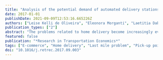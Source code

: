 ```yaml
---
title: "Analysis of the potential demand of automated delivery stations for e-commerce deliveries in Belo Horizonte, Brazil"
date: 2017-01-01
publishDate: 2021-09-09T12:53:16.665226Z
authors: ["Leise Kelli de Oliveira", "Eleonora Morganti", "Laetitia Dablanc", "Renata Lúcia Magalhães de Oliveira"]
publication_types: ["2"]
abstract: "The problems related to home delivery become increasingly evident with the growth of electronic commerce. Automatic delivery stations represent a solution to reduce mislaid deliveries and consolidate parcels drop-off, minimizing the kilometers travelled, and the costs of urban goods distribution. In order to better understand online shoppers' attitudes towards new delivery services, we analyze the potential demand of automatic delivery stations (lockers) in the city of Belo Horizonte, Brazil. For this purpose, we develop a survey according to stated preference and revealed preference methods, and we assess potential users considering two deliveries services: home delivery and automated delivery stations. The results indicate that, although home delivery is the preferred option, automatic delivery stations score high potential demand for online shoppers. This paper provides an approach to integrate the impact of final consumers' preferences on shaping last-mile operations, and it thus helps policymakers to identify the most suitable innovations to specific urban settings."
featured: false
publication: "*Research in Transportation Economics*"
tags: ["E-commerce", "Home delivery", "Last mile problem", "Pick-up points", "Stated preference survey"]
doi: "10.1016/j.retrec.2017.09.003"
---
```


